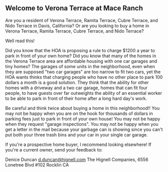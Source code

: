 ## Welcome to Verona Terrace at Mace Ranch

Are you a resident of Verona Terrace, Ramita Terrace, Cubre Terrace, and Nido Terrace in Davis, California?
Or are you looking to buy a home in Verona Terrace, Ramita Terrace, Cubre Terrace, and Nido Terrace?

Well read this!

Did you know that the HOA is proposing a rule to charge $1200 a year to park in front of your own home?
Did you know that many of the homes in the Verona Terrace area are affordable housing with one car garages and tiny homes?
The garages of some units in the neighborhood, even when they are supposed "two car garages" are too narrow to fit two cars, yet the HOA wants thinks that charging people who have no other place to park 100 dollars a month is a good solution. They think that the ability for other homes with a driveway and a two car garage, homes that can fit four people, to have guests over far outweights the ability of an essential worker to be able to park in front of their home after a long hard day's work.

Be careful and think twice about buying a home in this neighborhood!! You may not be happy when you are on the hook for thousands of dollars in parking fees just to park in front of your own house! You may not be happy when they request "garage inspections". You may not be happy when you get a letter in the mail because your garbage can is showing since you can't put both your three trash bins and your car in your single car garage.

If you're a prospective home buyer, I recommend looking elsewhere! If you're a current owner, send your feedback to:

Denice Duncan
d.duncan@hignell.com
The Hignell Companies,
6556 Lonetree Blvd
#102 Rocklin CA
